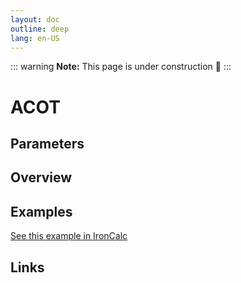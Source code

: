 ```yaml
---
layout: doc
outline: deep
lang: en-US
---
```


::: warning
**Note:** This page is under construction 🚧
:::

# ACOT

## Parameters

## Overview

## Examples

[See this example in IronCalc](https://app.ironcalc.com/?filename=acot)

## Links
